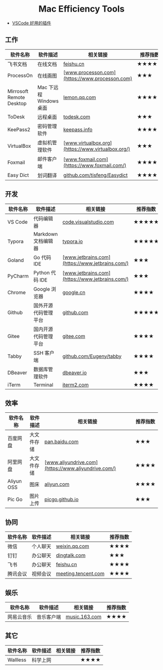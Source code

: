 <h1 align="center">Mac Efficiency Tools</h1>

- [VSCode 好用的插件](./VSCode_Plugins.md)

## 工作

| 软件名称                 | 软件描述                | 相关链接                                                     | 推荐指数 |
| ------------------------ | ----------------------- | ------------------------------------------------------------ | -------- |
| 飞书文档                 | 在线文档                | [feishu.cn](https://feishu.cn)                               | ★★★★     |
| ProcessOn                | 在线画图                | [www.processon.com](https://www.processon.com)               | ★★★      |
| Mirrosoft Remote Desktop | Mac 下远程 Windows 桌面 | [lemon.qq.com](https://lemon.qq.com/lab/app/MicrosoftRemoteDesktop.html) | ★★★★★    |
| ToDesk                   | 远程桌面                | [todesk.com](https://todesk.com/)                            | ★★★      |
| KeePass2                 | 密码管理软件            | [keepass.info](https://keepass.info/)                        | ★★★★     |
| VirtualBox               | 虚拟机管理软件          | [www.virtualbox.org](https://www.virtualbox.org/)            | ★★★      |
| Foxmail                  | 邮件客户端              | [www.foxmail.com](https://www.foxmail.com/)                  | ★★★★     |
| Easy Dict                | 划词翻译                | [github.com/tisfeng/Easydict](https://github.com/tisfeng/Easydict) | ★★★★★    |

## 开发

| 软件名称 | 软件描述           | 相关链接                                                | 推荐指数 |
| -------- | -------------------- | ------------------------------------------------------- | -------- |
| VS Code  | 代码编辑器           | [code.visualstudio.com](https://code.visualstudio.com/) | ★★★★★    |
| Typora   | Markdown 文档编辑器  | [typora.io](https://typora.io/)                         | ★★★★★    |
| Goland   | Go 代码 IDE          | [www.jetbrains.com](https://www.jetbrains.com/)         | ★★★      |
| PyCharm  | Python 代码 IDE      | [www.jetbrains.com](https://www.jetbrains.com/)         | ★★★      |
| Chrome   | Google 浏览器        | [google.cn](https://www.google.cn/chrome/)              | ★★★★     |
| Github   | 国外开源代码管理平台 | [github.com](https://github.com)                        | ★★★★★    |
| Gitee    | 国内开源代码管理平台 | [gitee.com](https://gitee.com)                          | ★★★★     |
| Tabby    | SSH 客户端 | [github.com/Eugeny/tabby](https://github.com/Eugeny/tabby)      | ★★★★    |
| DBeaver | 数据库管理软件 | [dbeaver.io](https://dbeaver.io/) | ★★★ |
| iTerm | Terminal | [iterm2.com](https://iterm2.com/) | ★★★★ |

## 效率

| 软件名称   | 软件描述   | 相关链接                                              | 推荐指数 |
| ---------- | ---------- | ----------------------------------------------------- | -------- |
| 百度网盘   | 大文件存储 | [pan.baidu.com](https://pan.baidu.com/)               | ★★★      |
| 阿里网盘   | 大文件存储 | [www.aliyundrive.com](https://www.aliyundrive.com/)   | ★★★★     |
| Aliyun OSS | 图床       | [aliyun.com](https://www.aliyun.com)                  | ★★★★     |
| Pic Go     | 图片上传   | [picgo.github.io](https://picgo.github.io/PicGo-Doc/) | ★★★      |

## 协同

| 软件名称 | 软件描述 | 相关链接                                                     | 推荐指数 |
| -------- | -------- | ------------------------------------------------------------ | -------- |
| 微信     | 个人聊天 | [weixin.qq.com](https://weixin.qq.com/)                      | ★★★★     |
| 钉钉     | 办公聊天 | [dingtalk.com](https://page.dingtalk.com/wow/z/dingtalk/simple/ddhomedownlaod#/) | ★★★      |
| 飞书     | 办公聊天 | [feishu.cn](https://feishu.cn/)                              | ★★★★     |
| 腾讯会议 | 视频会议 | [meeting.tencent.com](https://meeting.tencent.com/)          | ★★★★     |

## 娱乐

| 软件名称   | 软件描述   | 相关链接                                | 推荐指数 |
| ---------- | ---------- | --------------------------------------- | -------- |
| 网易云音乐 | 音乐客户端 | [music.163.com](https://music.163.com/) | ★★★★     |

## 其它

| 软件名称 | 软件描述 | 相关链接 | 推荐指数 |
| -------- | -------- | -------- | -------- |
| Wallless | 科学上网 |          | ★★★★     |

